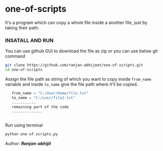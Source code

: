 # one-of-scripts
It's a program which can copy a whole file inside a another file, just by taking their path.

### INSATALL AND RUN
You can use github GUI to download the file as zip or you can use below git command

```sh
git clone https://github.com/ranjan-abhijeet/one-of-scripts.git
cd one-of-scripts
```
Assign the file path as string of which you want to copy inside `from_name` variable and inside `to_name` give the file path where it'll be copied.
```python 
   from_name = "C:/User/Home/file.txt"
   to_name = "C:/user/file2.txt"
   ...........
   remaining part of the code
   ..............
   
```
 Run using terminal
 ```python
 python one-of-scripts.py
 
 ```
 Author: ***Ranjan-abhijit***


